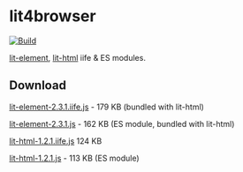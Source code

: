 # lit4browser

[![Build](https://github.com/webfolderio/lit4browser/workflows/lit-element/badge.svg)](https://github.com/webfolderio/lit4browser/actions)

[lit-element](https://github.com/Polymer/lit-element), [lit-html](https://github.com/Polymer/lit-html) iife & ES modules.

## Download

[lit-element-2.3.1.iife.js](https://github.com/webfolderio/lit4browser/releases/download/2.3.1/lit-element-2.3.1.iife.js) - 179 KB (bundled with lit-html)

[lit-element-2.3.1.js](https://github.com/webfolderio/lit4browser/releases/download/2.3.1/lit-element-2.3.1.js) - 162 KB (ES module, bundled with lit-html)

[lit-html-1.2.1.iife.js](https://github.com/webfolderio/lit4browser/releases/download/2.3.1/lit-html-1.2.1.iife.js) 124 KB

[lit-html-1.2.1.js](https://github.com/webfolderio/lit4browser/releases/download/2.3.1/lit-html-1.2.1.js) - 113 KB (ES module)
